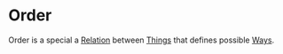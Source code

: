 # Order

Order is a special a [Relation](60005.md) between [Things](60003.md) that defines possible [Ways](404.md).

